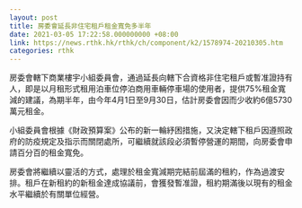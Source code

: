 ```yaml
---
layout: post
title: 房委會延長非住宅租戶租金寬免多半年
date: 2021-03-05 17:22:58.000000000 +08:00
link: https://news.rthk.hk/rthk/ch/component/k2/1578974-20210305.htm
categories: rthk
---
```


房委會轄下商業樓宇小組委員會，通過延長向轄下合資格非住宅租戶或暫准證持有人，即是以月租形式租用泊車位停泊商用車輛停車場的使用者，提供75%租金寬減的建議，為期半年，由今年4月1日至9月30日，估計房委會因而少收約6億5730萬元租金。

小組委員會根據《財政預算案》公布的新一輪紓困措施，又決定轄下租戶因遵照政府的防疫規定及指示而關閉處所，可繼續就該段必須暫停營運的期間，向房委會申請百分百的租金寬免。
 
房委會將繼續以靈活的方式，處理於租金寬減期完結前屆滿的租約，作為過渡安排。租戶在新租約的新租金達成協議前，會獲發暫准證，租約期滿後以現有的租金水平繼續於有關單位經營。

